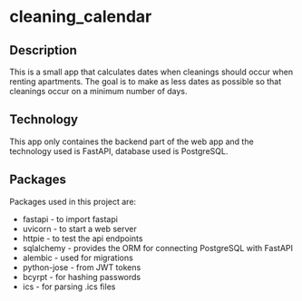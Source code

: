 # cleaning_calendar

## Description

This is a small app that calculates dates when cleanings should occur when renting apartments. The goal is to make as less dates as possible so that cleanings occur on a minimum number of days.

## Technology

This app only containes the backend part of the web app and the technology used is FastAPI, database used is PostgreSQL.

## Packages

Packages used in this project are:

- fastapi - to import fastapi
- uvicorn - to start a web server
- httpie - to test the api endpoints
- sqlalchemy - provides the ORM for connecting PostgreSQL with FastAPI
- alembic - used for migrations
- python-jose - from JWT tokens
- bcyrpt - for hashing passwords
- ics - for parsing .ics files
